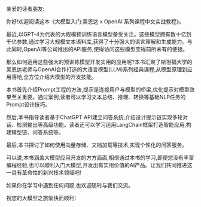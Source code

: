 亲爱的读者朋友:

你好!欢迎阅读这本《大模型入门:吴恩达 x OpenAI 系列课程中文实战教程》。

最近,以GPT-4为代表的大规模预训练语言模型备受关注。这些模型拥有数十亿到千亿参数,通过学习大规模文本语料库,获得了十分强大的语言理解和生成能力。与此同时,OpenAI等公司推出的API服务,使得访问这些模型变得前所未有的便捷。

那么如何运用这些强大的预训练模型开发实用的应用呢?本书汇聚了斯坦福大学的吴恩达老师与OpenAI合作打造的大语言模型(LLM)系列经典课程,从模型原理到应用落地,全方位介绍大模型的开发技能。

本书首先介绍Prompt工程的方法,提示是连接用户与模型的桥梁,优化提示对模型效果至关重要。通过案例,读者可以学习文本总结、推理、转换等基础NLP任务的Prompt设计技巧。

然后,本书指导读者基于ChatGPT API建立问答系统,介绍设计提示链实现多轮对话、检测输出等高级功能。读者还可以学习运用LangChain框架打造智能应用,构建模型链、问答系统等。

最后,本书探讨了如何使用向量存储、文档加载等技术,实现个性化的问答服务。

可以说,本书涵盖大模型应用开发的方方面面,相信通过本书的学习,即便您没有丰富编程经验,也可以顺利入门大模型,开发出有实用价值的AI产品。让我们共同推进这一具有革命性的新兴技术领域吧!

如果你在学习中遇到任何问题,也欢迎随时与我们交流。

祝您的大模型之旅愉快而顺利!